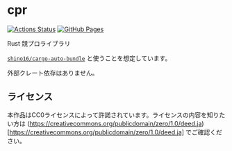 # cpr

[![Actions Status](https://github.com/shino16/cpr/workflows/test/badge.svg)](https://github.com/shino16/cpr/actions)
[![GitHub Pages](https://img.shields.io/static/v1?label=GitHub+Pages&message=+&color=brightgreen&logo=github)](https://shino16.github.io/cpr/)

Rust 競プロライブラリ

[`shino16/cargo-auto-bundle`](https://github.com/shino16/cargo-auto-bundle) と使うことを想定しています。

外部クレート依存はありません。

## ライセンス

本作品はCC0ライセンスによって許諾されています。ライセンスの内容を知りたい方は (https://creativecommons.org/publicdomain/zero/1.0/deed.ja)[https://creativecommons.org/publicdomain/zero/1.0/deed.ja] でご確認ください。
